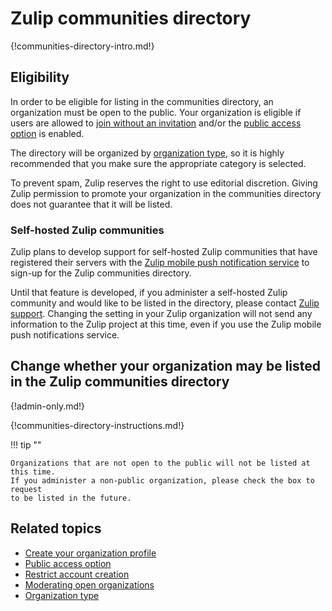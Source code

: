# Zulip communities directory

{!communities-directory-intro.md!}

## Eligibility

In order to be eligible for listing in the communities directory, an
organization must be open to the public. Your organization is eligible
if users are allowed to [join without an invitation][join-without-invite]
and/or the [public access option](/help/public-access-option) is enabled.

The directory will be organized by [organization type](/help/organization-type),
so it is highly recommended that you make sure the appropriate category
is selected.

To prevent spam, Zulip reserves the right to use editorial discretion.
Giving Zulip permission to promote your organization in the communities
directory does not guarantee that it will be listed.

### Self-hosted Zulip communities

Zulip plans to develop support for self-hosted Zulip communities that
have registered their servers with the [Zulip mobile push
notification service][push-notifications] to sign-up for the Zulip
communities directory.

Until that feature is developed, if you administer a self-hosted Zulip
community and would like to be listed in the directory, please contact
[Zulip support](mailto:support@zulip.com). Changing the setting in your
Zulip organization will not send any information to the Zulip project
at this time, even if you use the Zulip mobile push notifications
service.

[join-without-invite]: /help/restrict-account-creation#set-whether-invitations-are-required-to-join
[communities-directory-permission]: /help/communities-directory#give-permission-to-be-in-the-zulip-communities-directory
[push-notifications]: https://zulip.readthedocs.io/en/stable/production/mobile-push-notifications.html

## Change whether your organization may be listed in the Zulip communities directory

{!admin-only.md!}

{!communities-directory-instructions.md!}

!!! tip ""

    Organizations that are not open to the public will not be listed at this time.
    If you administer a non-public organization, please check the box to request
    to be listed in the future.

## Related topics

* [Create your organization profile](/help/create-your-organization-profile)
* [Public access option](/help/public-access-option)
* [Restrict account creation](/help/restrict-account-creation)
* [Moderating open organizations](/help/moderating-open-organizations)
* [Organization type](/help/organization-type)
